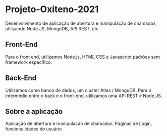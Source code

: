 # Projeto-Oxiteno-2021
Desenvolvimento de aplicação de abertura e manipulação de chamados, utilizando Node.JS, MongoDB, API REST, etc.

## Front-End
Para o front end, utilizamos Node.js, HTML CSS e Javascript padrões sem framework específico.

## Back-End
Utilizamos como banco de dados, um cluster Atlas / MongoDB. Para o intermédio entre o back e o front-end, utilizamos uma API REST e Node.JS.

## Sobre a aplicação
Aplicação de abertura e manipulação de chamados. Páginas de Login, funcionalidades do usuário
